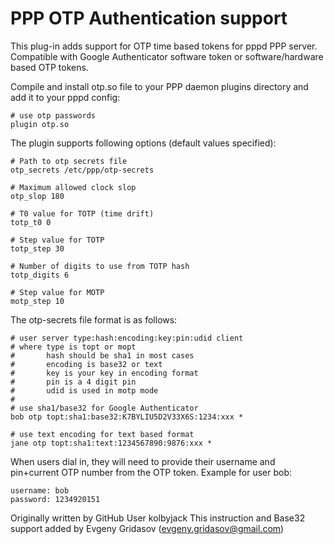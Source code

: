 PPP OTP Authentication support
=================================

This plug-in adds support for OTP time based tokens for pppd PPP server.
Compatible with Google Authenticator software token or software/hardware based OTP tokens.

Compile and install otp.so file to your PPP daemon plugins directory and add it to your pppd config:

    # use otp passwords
    plugin otp.so

The plugin supports following options (default values specified):

    # Path to otp secrets file
    otp_secrets /etc/ppp/otp-secrets
    
    # Maximum allowed clock slop
    otp_slop 180
    
    # T0 value for TOTP (time drift)
    totp_t0 0
    
    # Step value for TOTP
    totp_step 30
    
    # Number of digits to use from TOTP hash
    totp_digits 6
    
    # Step value for MOTP 
    motp_step 10

The otp-secrets file format is as follows:

    # user server type:hash:encoding:key:pin:udid client
    # where type is topt or mopt
    #       hash should be sha1 in most cases
    #       encoding is base32 or text
    #       key is your key in encoding format
    #       pin is a 4 digit pin
    #       udid is used in motp mode
    #
    # use sha1/base32 for Google Authenticator
    bob otp topt:sha1:base32:K7BYLIU5D2V33X6S:1234:xxx *
    
    # use text encoding for text based format
    jane otp topt:sha1:text:1234567890:9876:xxx *
    
When users dial in, they will need to provide their username and pin+current OTP number from the OTP token. Example for user bob:

    username: bob
    password: 1234920151

Originally written by GitHub User kolbyjack
This instruction and Base32 support added by Evgeny Gridasov (evgeny.gridasov@gmail.com) 

